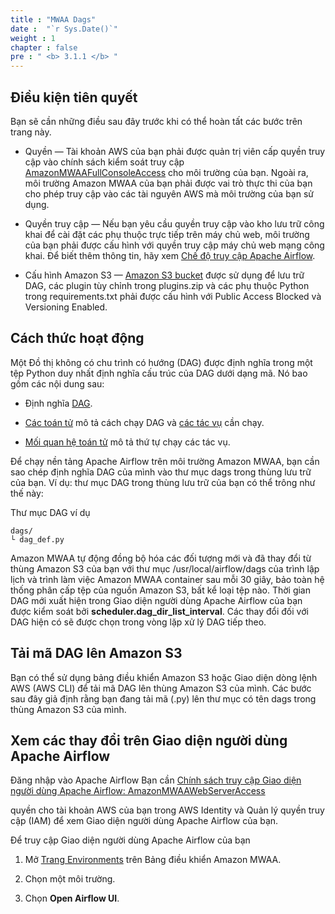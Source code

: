 ```yaml
---
title : "MWAA Dags"
date :  "`r Sys.Date()`"
weight : 1
chapter : false
pre : " <b> 3.1.1 </b> "
---
```


## Điều kiện tiên quyết

Bạn sẽ cần những điều sau đây trước khi có thể hoàn tất các bước trên trang này.

* Quyền — Tài khoản AWS của bạn phải được quản trị viên cấp quyền truy cập vào
chính sách kiểm soát truy cập [AmazonMWAAFullConsoleAccess](https://docs.aws.amazon.com/mwaa/latest/userguide/access-policies.html#console-full-access)
cho môi trường của bạn. Ngoài ra, môi trường Amazon MWAA của bạn phải được vai trò thực thi của bạn cho phép truy cập vào các tài nguyên AWS mà môi trường của bạn sử dụng.

* Quyền truy cập — Nếu bạn yêu cầu quyền truy cập vào kho lưu trữ công khai để cài đặt các phụ thuộc trực tiếp trên máy chủ web,
môi trường của bạn phải được cấu hình với quyền truy cập máy chủ web mạng công khai. Để biết thêm thông tin, hãy xem [Chế độ truy cập Apache Airflow](https://docs.aws.amazon.com/mwaa/latest/userguide/configuring-networking.html).

* Cấu hình Amazon S3 —
[Amazon S3 bucket](https://docs.aws.amazon.com/mwaa/latest/userguide/mwaa-s3-bucket.html) được sử dụng để lưu trữ DAG,
các plugin tùy chỉnh trong plugins.zip và các phụ thuộc Python
trong requirements.txt phải được cấu hình với Public Access Blocked và Versioning Enabled.


## Cách thức hoạt động

Một Đồ thị không có chu trình có hướng (DAG) được định nghĩa trong một tệp Python duy nhất định nghĩa cấu trúc của DAG dưới dạng mã. Nó
bao gồm các nội dung sau:

* Định nghĩa [DAG](https://airflow.apache.org/docs/apache-airflow/stable/core-concepts/index.html).

* [Các toán tử](https://airflow.apache.org/docs/apache-airflow/stable/core-concepts/index.html) mô tả cách chạy
DAG và [các tác vụ](https://airflow.apache.org/docs/apache-airflow/stable/core-concepts/index.html) cần chạy.

* [Mối quan hệ toán tử](https://airflow.apache.org/docs/apache-airflow/stable/core-concepts/index.html) mô tả
thứ tự chạy các tác vụ.

Để chạy nền tảng Apache Airflow trên môi trường Amazon MWAA, bạn cần sao chép định nghĩa DAG của mình vào thư mục dags
trong thùng lưu trữ của bạn. Ví dụ: thư mục DAG trong thùng lưu trữ của bạn có thể trông như thế này:

Thư mục DAG ví dụ

```
dags/
└ dag_def.py
```

Amazon MWAA tự động đồng bộ hóa các đối tượng mới và đã thay đổi từ thùng Amazon S3 của bạn với thư mục /usr/local/airflow/dags của trình lập lịch và trình làm việc Amazon MWAA
container sau mỗi 30 giây, bảo toàn hệ thống phân cấp tệp của nguồn Amazon S3,
bất kể loại tệp nào. Thời gian DAG mới xuất hiện trong Giao diện người dùng Apache Airflow của bạn được kiểm soát bởi
**scheduler.dag_dir_list_interval**. Các thay đổi đối với DAG hiện có sẽ được chọn trong vòng lặp xử lý DAG tiếp theo.

## Tải mã DAG lên Amazon S3

Bạn có thể sử dụng bảng điều khiển Amazon S3 hoặc Giao diện dòng lệnh AWS (AWS CLI) để tải mã DAG lên thùng Amazon S3
của mình. Các bước sau đây giả định rằng bạn đang tải mã (.py) lên thư mục có tên dags trong thùng Amazon S3 của mình.

## Xem các thay đổi trên Giao diện người dùng Apache Airflow

Đăng nhập vào Apache Airflow
Bạn
cần [Chính sách truy cập Giao diện người dùng Apache Airflow: AmazonMWAAWebServerAccess](https://docs.aws.amazon.com/mwaa/latest/userguide/access-policies.html#web-ui-access)

quyền cho tài khoản AWS của bạn trong AWS Identity
và
Quản lý quyền truy cập (IAM) để xem Giao diện người dùng Apache Airflow của bạn.

Để truy cập Giao diện người dùng Apache Airflow của bạn

1. Mở [Trang Environments](https://us-east-1.console.aws.amazon.com/mwaa/home?region=us-east-1#environments) trên
Bảng điều khiển Amazon MWAA.

2. Chọn một môi trường.

3. Chọn **Open Airflow UI**.